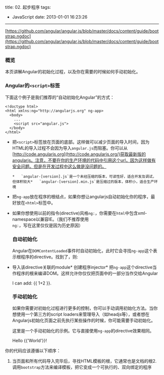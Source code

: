 title: 02. 起步程序
tags:
  - JavaScript
date: 2013-01-01 16:23:26
---

[https://github.com/angular/angular.js/blob/master/docs/content/guide/bootstrap.ngdoc](https://github.com/angular/angular.js/blob/master/docs/content/guide/bootstrap.ngdoc)

### 概览

本页讲解Angular的初始化过程，以及你在需要的时候如何手动初始化。

### Angular的`<script>`标签

下面这个例子是我们推荐的“自动初始化Angular”的方式：

    <!doctype html>
    <html xmlns:ng="http://angularjs.org" ng-app>
      <body>
        ...
        <script src="angular.js">
      </body>
    </html>

*   把`<script>`标签放在页面的底部。这样做可以减少页面的导入时间，因为HTML的导入过程不会因为导入`angular.js`而阻塞。你可以从[http://code.angularjs.org](http://code.angularjs.org/)获取最新版的angularjs。注意，不要在你的生产环境的代码中引用这个url，因为这样做有安全问题。但是在开发过程中这么做是没问题的。

        *   `angular-[version].js`是一个未经压缩的版本，可读性好，适合开发及调试，但体积较大*   `angular-[version].min.js`是压缩过的版本，体积小，适合生产环境
*   把`ng-app`放在程序的根结点，如果你想让angularjs自动初始化你的程序，最好放在`<html>`标签中。
      <html ng-app>
*   如果你想使用以前的指令(directive)风格`ng:`，你需要在`html`中包含xml-namespace以兼容IE。（我们不推荐使用`ng:`，写在这里仅仅是因为历史原因）
      <html xmlns:ng="http://angularjs.org">

    ### 自动初始化

    Angular在`DOMContentLoaded`事件时自动初始化，此时它会寻找`ng-app`这个表示根程序的directive。找到了，则:

*   导入该directive关联的module*   创建程序injector*   把`ng-app`这个directive当作程序的根来编译DOM。这样允许你仅仅把页面中的一部分当作交给Angular
    <!doctype html>
    <html ng-app="optionalModuleName">
      <body>
        I can add: {{ 1+2 }}.
        <script src="angular.js"></script>
      </body>
    </html>

    ### 手动初始化

    如果你需要对初始化过程进行更多的控制，你可以手动调用初始化方法。当你想使用一个第三方的script loaders来管理导入（如headjs等），或者想在Angularjs初始化页面之前先执行某些操作的时候，你可能需要手动初始化。

    这里是一个手动初始化的示例。它与直接使用`ng-app`的directive效果相同。

    <!doctype html>
    <html xmlns:ng="http://angularjs.org">
      <body>
        Hello {{'World'}}!
        <script src="http://code.angularjs.org/angular.js"></script>
        <script>
           angular.element(document).ready(function() {
             angular.bootstrap(document);
           });
        </script>
      </body>
    </html>

你的代码应该遵循以下顺序：

1.  当页面和所有代码导入完毕后，寻找HTML模板的根，它通常也是文档的根2.  调用`bootstrap`方法来编译模板，把它变成一个可执行的、双向绑定的程序